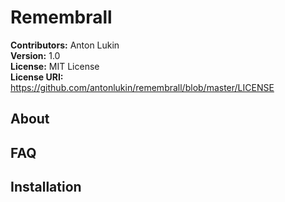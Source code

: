 # Remembrall

**Contributors:** Anton Lukin  
**Version:** 1.0  
**License:** MIT License  
**License URI:** https://github.com/antonlukin/remembrall/blob/master/LICENSE  

## About

## FAQ

## Installation
